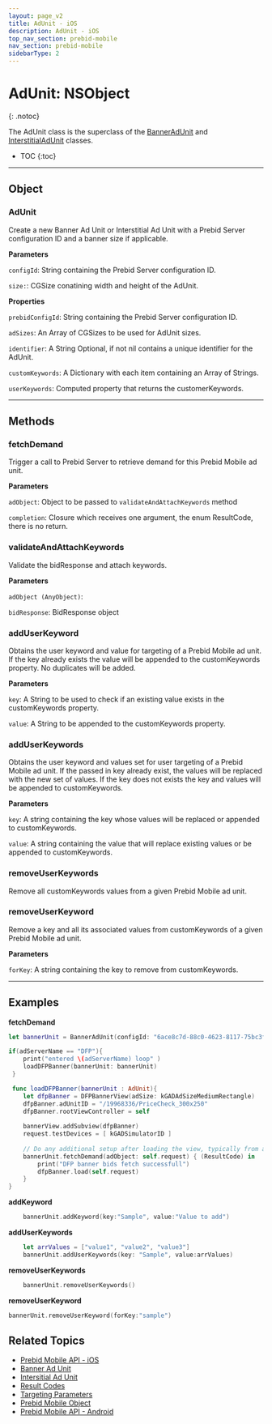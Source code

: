 ```yaml
---
layout: page_v2
title: AdUnit - iOS
description: AdUnit - iOS
top_nav_section: prebid-mobile
nav_section: prebid-mobile
sidebarType: 2
---
```


# AdUnit: NSObject
{: .notoc}

The AdUnit class is the superclass of the [BannerAdUnit]({site.baseurl}}/prebid-mobile/api/pbm-bannerad-ios.html) and [InterstitialAdUnit]({site.baseurl}}/prebid-mobile/api/pbm-interstitial-ad-ios.html) classes. 

- TOC
 {:toc}

--- 

## Object 

### AdUnit

Create a new Banner Ad Unit or Interstitial Ad Unit with a Prebid Server configuration ID and a banner size if applicable.

**Parameters**

`configId`:  String containing the Prebid Server configuration ID.

`size:`: CGSize conatining width and height of the AdUnit.

**Properties**

`prebidConfigId`: String containing the Prebid Server configuration ID.

`adSizes`: An Array of CGSizes to be used for AdUnit sizes.

`identifier`: A String Optional, if not nil contains a unique identifier for the AdUnit.

`customKeywords`: A Dictionary with each item containing an Array of Strings.

`userKeywords`: Computed property that returns the customerKeywords.

---

## Methods


### fetchDemand

Trigger a call to Prebid Server to retrieve demand for this Prebid Mobile ad unit. 

**Parameters**

`adObject`: Object to be passed to `validateAndAttachKeywords` method

`completion`: Closure which receives one argument, the enum ResultCode, there is no return. 

### validateAndAttachKeywords

Validate the bidResponse and attach keywords.

**Parameters**

`adObject (AnyObject)`: 

`bidResponse`: BidResponse object

### addUserKeyword

Obtains the user keyword and value for targeting of a Prebid Mobile ad unit. If the key already exists the value will be appended to the customKeywords property. No duplicates will be added.

**Parameters**

`key`: A String to be used to check if an existing value exists in the customKeywords property. 

`value`: A String to be appended to the customKeywords property.

### addUserKeywords

Obtains the user keyword and values set for user targeting of a Prebid Mobile ad unit. If the passed in key already exist, the values will be replaced with the new set of values. If the key does not exists the key and values will be appended to customKeywords.

**Parameters**

`key`: A string containing the key whose values will be replaced or appended to customKeywords. 

`value`: A string containing the value that will replace existing values or be appended to customKeywords.

### removeUserKeywords

Remove all customKeywords values from a given Prebid Mobile ad unit. 

### removeUserKeyword
Remove a key and all its associated values from customKeywords of a given Prebid Mobile ad unit. 

**Parameters**

`forKey`: A string containing the key to remove from customKeywords.

---

## Examples

**fetchDemand**

```Swift
let bannerUnit = BannerAdUnit(configId: "6ace8c7d-88c0-4623-8117-75bc3f0a2e45", size: CGSize(width: 300, height: 250))

if(adServerName == "DFP"){
    print("entered \(adServerName) loop" )
    loadDFPBanner(bannerUnit: bannerUnit)
 }

 func loadDFPBanner(bannerUnit : AdUnit){
    let dfpBanner = DFPBannerView(adSize: kGADAdSizeMediumRectangle)
    dfpBanner.adUnitID = "/19968336/PriceCheck_300x250"
    dfpBanner.rootViewController = self
    
    bannerView.addSubview(dfpBanner)
    request.testDevices = [ kGADSimulatorID ]
    
    // Do any additional setup after loading the view, typically from a nib.
    bannerUnit.fetchDemand(adObject: self.request) { (ResultCode) in
        print("DFP banner bids fetch successfull")
        dfpBanner.load(self.request)
    }
}
```
**addKeyword**

```Swift
    bannerUnit.addKeyword(key:"Sample", value:"Value to add")
```

**addUserKeywords**

```Swift
    let arrValues = ["value1", "value2", "value3"]
    bannerUnit.addUserKeywords(key: "Sample", value:arrValues)
```

**removeUserKeywords**

```Swift
    bannerUnit.removeUserKeywords()
```

**removeUserKeyword**

```Swift
bannerUnit.removeUserKeyword(forKey:"sample")
```


## Related Topics

- [Prebid Mobile API - iOS]({{site.baseurl}}/prebid-mobile/api/pbm-api-iOS.html)
- [Banner Ad Unit]({{site.baseurl}}/prebid-mobile/api/pbm-bannerad-ios.html)
- [Intersitial Ad Unit]({{site.baseurl}}/prebid-mobile/api/pbm-interstitial-ad-ios.html)
- [Result Codes]({{site.baseurl}}/prebid-mobile/api/pbm-api-result-codes-ios.html)
- [Targeting Parameters]({{site.baseurl}}/prebid-mobile/api/pbm-targeting-ios.html)
- [Prebid Mobile Object]({{site.baseurl}}/prebid-mobile/api/prebidmobile-object-android.html)
- [Prebid Mobile API - Android]({{site.baseurl}}/prebid-mobile/api/pbm-api-android.html)